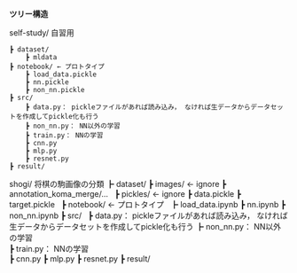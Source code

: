 **ツリー構造**

self-study/ 自習用
	
	┣ dataset/
		┣ mldata
	┣ notebook/ ← プロトタイプ  
		┣ load_data.pickle
		┣ nn.pickle  
		┣ non_nn.pickle  
	┣ src/  
		┣ data.py： pickleファイルがあれば読み込み， なければ生データからデータセットを作成してpickle化も行う
		┣ non_nn.py： NN以外の学習  
		┣ train.py： NNの学習  
		┣ cnn.py
		┣ mlp.py
		┣ resnet.py
	┣ result/



shogi/  将棋の駒画像の分類
	┣ dataset/
		┣ images/ ← ignore
			┣ annotation_koma_merge/...  
		┣ pickles/ ← ignore
			┣ data.pickle
			┣ target.pickle  
	┣ notebook/ ← プロトタイプ  
		┣ load_data.ipynb
		┣ nn.ipynb
		┣ non_nn.ipynb
	┣ src/  
		┣ data.py： pickleファイルがあれば読み込み， なければ生データからデータセットを作成してpickle化も行う
		┣ non_nn.py： NN以外の学習  
		┣ train.py： NNの学習  
		┣ cnn.py
		┣ mlp.py
		┣ resnet.py
	┣ result/

